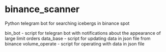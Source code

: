 # binance_scanner
Python telegram bot for searching icebergs in binance spot

bin_bot - script for telegran bot with notifications about the appearance of large limit orders
data_base - script for updating data in json file from binance
volume_operate - script for operating with data in json file 

